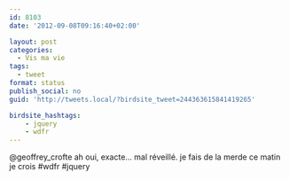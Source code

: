 ```yaml
---
id: 8103
date: '2012-09-08T09:16:40+02:00'

layout: post
categories:
  - Vis ma vie
tags:
  - tweet
format: status
publish_social: no
guid: 'http://tweets.local/?birdsite_tweet=244363615841419265'

birdsite_hashtags:
    - jquery
    - wdfr
---
```


@geoffrey\_crofte ah oui, exacte… mal réveillé. je fais de la merde ce matin je crois #wdfr #jquery